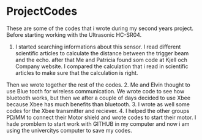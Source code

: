 # ProjectCodes
These are some of the codes that i wrote during my second years project. 
Before starting working with the Ultrasonic HC-SR04. 

1. I started searching informations about this sensor. I read different scientific articles to calculate the distance between the trigger beam and the echo.
after that Me and Patricia found som code at Kjell och Company website. I compared the calculation that i read in scientific articles to make sure that the calculation is right.

Then we wrote together the rest of the codes.
2. Me and Elvin thought to use Blue tooth for wireless communication. We wrote code to see how bluetooth works, but then we after a couple of days decided to use Xbee because Xbee has much benefits than bluetooth.
3. I wrote as well some codes for the Xbee transmitter and reciever.
4. I helped the other groups PD/MM to connect their Motor shield and wrote codes to start their motor.
I hade promblem to start work with GITHUB in my computer and now i am using the univercitys computer to save my codes.


 

